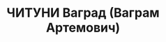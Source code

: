 ---
title: ЧИТУНИ Ваград (Ваграм Артемович)
description: 'Звание: 13.01.1936 - ст. лейтенант ГБ (ЗСФСР), 20.12.1936 - капитан
  ГБ.

  Награды: 25.04.1934 - знак «Почетный работник ВЧК—ОГПУ (XV)».

  нач. 3 отдела УГБ НКВД Армянской ССР, уволен 07.07.1937.

  ВКВС, ВМН. Расстрелян 03.02.1938.'
---